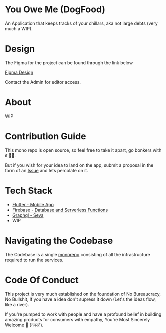 # You Owe Me (DogFood)

An Application that keeps tracks of your chillars,
aka not large debts (very much a WIP).

# Design
The Figma for the project can be found through the link below

[Figma Design](https://www.figma.com/file/LCWzdDGz5Uq1X7i0WiNof5/Untitled?node-id=0%3A1 "The Link to the Figma")

Contact the Admin for editor access.

# About 
WIP

# Contribution Guide
This mono repo is open source, so feel free to take it apart, go bonkers
with it 🐱‍🏍.


But if you wish for your idea to land on the app, submit a proposal in the form of
an [Issue](https://github.com/preetjdp/YouOweMe/issues/new?assignees=&labels=New+Idea&template=feature_request.md&title=%5BNEW+IDEA%5D)
and lets percolate on it.

# Tech Stack
* [Flutter - Mobile App](https://flutter.dev/ "Flutter's Website")
* [Firebase - Database and Serverless Functions](https://firebase.com/)
* [Graphql - Seva](https://graphql.org/)
* WIP

# Navigating the Codebase
The Codebase is a single
[monorepo](https://www.atlassian.com/git/tutorials/monorepos "What Are MonoRepo's")
consisting of all the infrastructure required to run the services.


# Code Of Conduct
This project is very much established on the foundation of No Bureaucracy,
No Bullshit, If you have a idea don't supress it down (Let's the ideas flow, like a river).

If you're pumped to work with people and have a profound belief
in building amazing products for consumers with empathy, 
You're Most Sincerely Welcome 🙏 (नमस्ते).
